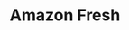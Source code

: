 ---
title: "Amazon Fresh"
url: /london-borough-of-hammersmith-and-fulham/amazon-fresh/
shop: supermarket
---